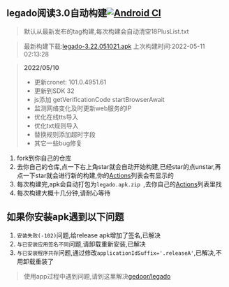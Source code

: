 ## legado阅读3.0自动构建[![Android CI](https://github.com/10bits/gedoor-Build/workflows/Android%20CI/badge.svg)](https://github.com/10bits/gedoor-Build/actions)

> 默认从最新发布的tag构建,每次构建会自动清空18PlusList.txt

> 最新构建下载:[legado-3.22.051021.apk](https://github.com/EternalTimes/gedoor-Build/releases/download/legado-3.22.051021/legado-3.22.051021.apk) 上次构建时间:2022-05-11 02:13:28
<!--start-->
> **2022/05/10**
> 
> * 更新cronet: 101.0.4951.61
> * 更新到SDK 32
> * js添加 getVerificationCode startBrowserAwait
> * 监测网络变化及时更新web服务的IP
> * 优化在线tts导入
> * 优化txt规则导入
> * 替换规则添加超时字段
> * 其它一些bug修复
> 
<!--end-->
  
1. fork到你自己的仓库
2. 去你自己的仓库,点一下右上角star就会自动开始构建,已经star的点unstar,再点一下star就会进行新的构建,你的[Actions](https://github.com/10bits/gedoor-Build/actions)列表会有显示的
3. 每次构建完,apk会自动打包为`legado.apk.zip
`,去你自己的[Actions](https://github.com/10bits/gedoor-Build/actions)列表里找
4. 每次构建大概十几分钟,请耐心等待

## 如果你安装apk遇到以下问题

1. `安装失败(-102)`问题,给release apk增加了签名,已解决
2. `与已安装应用签名不同`问题,请卸载重新安装,已解决
3. `与已安装程序共存`问题,通过修改`applicationIdSuffix='.releaseA'`,已解决,不用卸载重装了
> 使用app过程中遇到问题,请到这里解决[gedoor/legado](https://github.com/gedoor/legado/issues)

